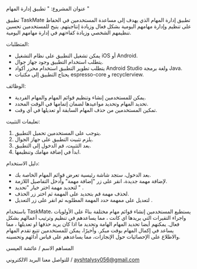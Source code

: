عنوان المشروع: " تطبيق إدارة المهام "

تطبيق TaskMate  تطبيق إدارة المهام الذي يهدف إلى مساعدة المستخدمين في الحفاظ على تنظيم وإدارة مهامهم اليومية بشكل فعال وزيادة إنتاجيتهم. يتيح للمستخدمين تحسين تنظيمهم الشخصي وزيادة كفاءتهم في إدارة مهامهم اليومية.

المتطلبات:
- يمكن تشغيل التطبيق على نظام التشغيل iOS أو Android.
- يتطلب استخدام التطبيق وجود جهاز جوال.
- يتطلب تطوير التطبيق استخدام محرر أكواد Android Studio ولغة برمجة Java.
- يحتاج التطبيق إلى مكتبات espresso-core و recyclerview.

الوظائف:
- يمكن للمستخدمين إنشاء وتنظيم قوائم المهام والمهام الفردية.
- تحديد المهام وتحديد مواعيدها لضمان إتمامها في الوقت المحدد.
- تمكين المستخدمين من حذف المهام السابقة أو تعديلها في أي وقت.

تعليمات التثبيت:
1. يتوجب على المستخدمين تحميل التطبيق.
2. يلزم تثبيت التطبيق على جهاز الجوال.
3. بعد التثبيت، قم الدخول إلى التطبيق.
4. ابدأ في إضافة مهامك وتنظيمها.



دليل الاستخدام:
- بعد الدخول، ستجد شاشة رئيسية تعرض قوائم المهام الخاصة بك.
- لإضافة مهمة جديدة، انقر على زر "إضافة مهمة" وأدخل التفاصيل اللازمة.
- لتحديد مهمة اختر خيار "تحديد " .
- لحذف مهمة قم بتحديد على المهمة ثم اختر زر الحذف.
- لتعديل على ممهمة حدد المهمة المطلوبه ثم انقر على زر التعديل .

باستخدام TaskMate، يستطيع المستخدمين إنشاء قوائم مهام مختلفة بناءً على الأولويات واجراء التقيرات التي يريدها اي كانت ، مما يساعدهم في تنظيم وترتيب أعمالهم بشكل فعال. يمكنهم أيضا تحديد المهام الهامة وتحديد ما اذا كان يريد حذفها او تعديلها   ، مما يساعد في إكمال المهام بوقت مبكر.
 وأخيرًا، يمكن للمستخدمين تتبع تقدم المهام والاطلاع على الإحصائيات حول الإنجازات، مما يساعدهم على قياس أدائهم وتحسينه.

المساهم 
الاسم / عائشة العيسى


للتواصل معنا 
البريد الالكتروني / ayshtalysy056@gmail.com



